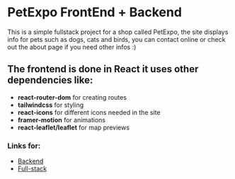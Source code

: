 # PetExpo FrontEnd + Backend

This is a simple fullstack project for a shop called PetExpo, the site displays info for pets such as dogs, cats and birds, you can contact online or check out the about page if you need other infos :)

## The frontend is done in React it uses other dependencies like:

- **react-router-dom** for creating routes
- **tailwindcss** for styling
- **react-icons** for different icons needed in the site
- **framer-motion** for animations
- **react-leaflet/leaflet** for map previews

### Links for:
 * [Backend](https://github.com/v4sj4n/PetExpo/tree/backend)
 * [Full-stack](https://github.com/v4sj4n/PetExpo/tree/full-stack)